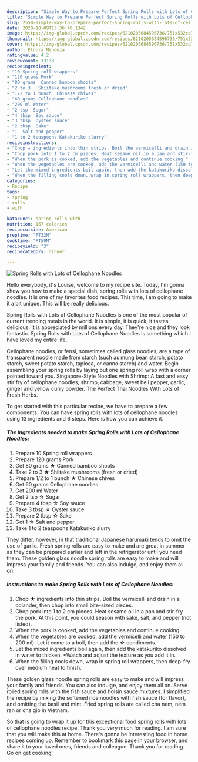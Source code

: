 ```yaml
---
description: "Simple Way to Prepare Perfect Spring Rolls with Lots of Cellophane Noodles"
title: "Simple Way to Prepare Perfect Spring Rolls with Lots of Cellophane Noodles"
slug: 2558-simple-way-to-prepare-perfect-spring-rolls-with-lots-of-cellophane-noodles
date: 2020-10-09T13:36:40.134Z
image: https://img-global.cpcdn.com/recipes/6210205684596736/751x532cq70/spring-rolls-with-lots-of-cellophane-noodles-recipe-main-photo.jpg
thumbnail: https://img-global.cpcdn.com/recipes/6210205684596736/751x532cq70/spring-rolls-with-lots-of-cellophane-noodles-recipe-main-photo.jpg
cover: https://img-global.cpcdn.com/recipes/6210205684596736/751x532cq70/spring-rolls-with-lots-of-cellophane-noodles-recipe-main-photo.jpg
author: Elnora Mendoza
ratingvalue: 4.2
reviewcount: 33138
recipeingredient:
- "10 Spring roll wrappers"
- "120 grams Pork"
- "80 grams  Canned bamboo shoots"
- "2 to 3   Shiitake mushrooms fresh or dried"
- "1/2 to 1 bunch  Chinese chives"
- "60 grams Cellophane noodles"
- "200 ml Water"
- "2 tsp  Sugar"
- "4 tbsp  Soy sauce"
- "3 tbsp  Oyster sauce"
- "2 tbsp  Sake"
- "1  Salt and pepper"
- "1 to 2 teaspoons Katakuriko slurry"
recipeinstructions:
- "Chop ★ ingredients into thin strips. Boil the vermicelli and drain in a colander, then chop into small bite-sized pieces."
- "Chop pork into 1 to 2 cm pieces. Heat sesame oil in a pan and stir-fry the pork. At this point, you could season with sake, salt, and pepper (not listed)."
- "When the pork is cooked, add the vegetables and continue cooking."
- "When the vegetables are cooked, add the vermicelli and water (150 to 200 ml). Let it come to a boil, then add the ☆ condiments."
- "Let the mixed ingredients boil again, then add the katakuriko dissolved in water to thicken. *Watch and adjust the texture as you add it in."
- "When the filling cools down, wrap in spring roll wrappers, then deep-fry over medium heat to finish."
categories:
- Recipe
tags:
- spring
- rolls
- with

katakunci: spring rolls with 
nutrition: 167 calories
recipecuisine: American
preptime: "PT32M"
cooktime: "PT59M"
recipeyield: "3"
recipecategory: Dinner

---
```



![Spring Rolls with Lots of Cellophane Noodles](https://img-global.cpcdn.com/recipes/6210205684596736/751x532cq70/spring-rolls-with-lots-of-cellophane-noodles-recipe-main-photo.jpg)

Hello everybody, it's Louise, welcome to my recipe site. Today, I'm gonna show you how to make a special dish, spring rolls with lots of cellophane noodles. It is one of my favorites food recipes. This time, I am going to make it a bit unique. This will be really delicious.

Spring Rolls with Lots of Cellophane Noodles is one of the most popular of current trending meals in the world. It is simple, it is quick, it tastes delicious. It is appreciated by millions every day. They're nice and they look fantastic. Spring Rolls with Lots of Cellophane Noodles is something which I have loved my entire life.

Cellophane noodles, or fensi, sometimes called glass noodles, are a type of transparent noodle made from starch (such as mung bean starch, potato starch, sweet potato starch, tapioca, or canna starch) and water. Begin assembling your spring rolls by laying out one spring roll wrap with a corner pointed toward you. Singapore-Style Noodles with Shrimp: A fast and easy stir fry of cellophane noodles, shrimp, cabbage, sweet bell pepper, garlic, ginger and yellow curry powder. The Perfect Thai Noodles With Lots of Fresh Herbs.


To get started with this particular recipe, we have to prepare a few components. You can have spring rolls with lots of cellophane noodles using 13 ingredients and 6 steps. Here is how you can achieve it.

<!--inarticleads1-->

##### The ingredients needed to make Spring Rolls with Lots of Cellophane Noodles:

1. Prepare 10 Spring roll wrappers
1. Prepare 120 grams Pork
1. Get 80 grams ★ Canned bamboo shoots
1. Take 2 to 3  ★ Shiitake mushrooms (fresh or dried)
1. Prepare 1/2 to 1 bunch ★ Chinese chives
1. Get 60 grams Cellophane noodles
1. Get 200 ml Water
1. Get 2 tsp ☆ Sugar
1. Prepare 4 tbsp ☆ Soy sauce
1. Take 3 tbsp ☆ Oyster sauce
1. Prepare 2 tbsp ☆ Sake
1. Get 1 ☆ Salt and pepper
1. Take 1 to 2 teaspoons Katakuriko slurry


They differ, however, in that traditional Japanese harumaki tends to omit the use of garlic. Fresh spring rolls are easy to make and are great in summer as they can be prepared earlier and left in the refrigerator until you need them. These golden glass noodle spring rolls are easy to make and will impress your family and friends. You can also indulge, and enjoy them all on. 

<!--inarticleads2-->

##### Instructions to make Spring Rolls with Lots of Cellophane Noodles:

1. Chop ★ ingredients into thin strips. Boil the vermicelli and drain in a colander, then chop into small bite-sized pieces.
1. Chop pork into 1 to 2 cm pieces. Heat sesame oil in a pan and stir-fry the pork. At this point, you could season with sake, salt, and pepper (not listed).
1. When the pork is cooked, add the vegetables and continue cooking.
1. When the vegetables are cooked, add the vermicelli and water (150 to 200 ml). Let it come to a boil, then add the ☆ condiments.
1. Let the mixed ingredients boil again, then add the katakuriko dissolved in water to thicken. *Watch and adjust the texture as you add it in.
1. When the filling cools down, wrap in spring roll wrappers, then deep-fry over medium heat to finish.


These golden glass noodle spring rolls are easy to make and will impress your family and friends. You can also indulge, and enjoy them all on. Serve rolled spring rolls with the fish sauce and hoisin sauce mixtures. I simplified the recipe by mixing the softened rice noodles with fish sauce (for flavor), and omitting the basil and mint. Fried spring rolls are called cha nem, nem ran or cha gio in Vietnam. 

So that is going to wrap it up for this exceptional food spring rolls with lots of cellophane noodles recipe. Thank you very much for reading. I am sure that you will make this at home. There's gonna be interesting food in home recipes coming up. Remember to bookmark this page in your browser, and share it to your loved ones, friends and colleague. Thank you for reading. Go on get cooking!
